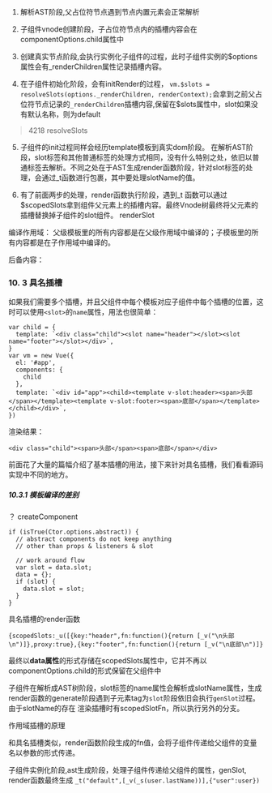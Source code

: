 
1. 解析AST阶段,父占位符节点遇到节点内置元素会正常解析

2. 子组件vnode创建阶段，子占位符节点内的插槽内容会在componentOptions.child属性中

3. 创建真实节点阶段,会执行实例化子组件的过程，此时子组件实例的$options属性会有_renderChildren属性记录插槽内容。



4. 在子组件初始化阶段，会有initRender的过程，
```vm.$slots = resolveSlots(options._renderChildren, renderContext);```会拿到之前父占位符节点记录的```_renderChildren```插槽内容,保留在$slots属性中，slot如果没有默认名称，则为default
> 4218 resolveSlots


5. 子组件的init过程同样会经历template模板到真实dom阶段。
在解析AST阶段，slot标签和其他普通标签的处理方式相同，没有什么特别之处，依旧以普通标签去解析。不同之处在于AST生成render函数阶段，针对slot标签的处理，会通过_t函数进行包裹，其中要处理slotName的值。


6. 有了前面两步的处理，render函数执行阶段，遇到_t 函数可以通过$scopedSlots拿到组件父元素上的插槽内容。最终Vnode树最终将父元素的插槽替换掉子组件的slot组件。 renderSlot

编译作用域：
父级模板里的所有内容都是在父级作用域中编译的；子模板里的所有内容都是在子作用域中编译的。


后备内容：


### 10. 3 具名插槽
如果我们需要多个插槽，并且父组件中每个模板对应子组件中每个插槽的位置，这时可以使用```<slot>```的```name```属性，用法也很简单：
```
var child = {
  template: `<div class="child"><slot name="header"></slot><slot name="footer"></slot></div>`,
}
var vm = new Vue({
  el: '#app',
  components: {
    child
  },
  template: `<div id="app"><child><template v-slot:header><span>头部</span></template><template v-slot:footer><span>底部</span></template></child></div>`,
})
```
渲染结果：
```
<div class="child"><span>头部</span><span>底部</span></div>
```
前面花了大量的篇幅介绍了基本插槽的用法，接下来针对具名插槽，我们看看源码实现中不同的地方。

##### 10.3.1 模板编译的差别

？ createComponent
```
if (isTrue(Ctor.options.abstract)) {
  // abstract components do not keep anything
  // other than props & listeners & slot

  // work around flow
  var slot = data.slot;
  data = {};
  if (slot) {
    data.slot = slot;
  }
}
```

具名插槽的render函数
```
{scopedSlots:_u([{key:"header",fn:function(){return [_v("\n头部\n")]},proxy:true},{key:"footer",fn:function(){return [_v("\n底部\n")]}
```
最终以**data属性**的形式存储在scopedSlots属性中，它并不再以componentOptions.child的形式保留在父组件中





子组件在解析成AST树阶段，slot标签的name属性会解析成slotName属性，生成render函数的generate阶段遇到子元素tag为```slot```阶段依旧会执行```genSlot```过程。由于slotName的存在
渲染插槽时有scopedSlotFn，所以执行另外的分支。



作用域插槽的原理

和具名插槽类似，render函数阶段生成的fn值，会将子组件传递给父组件的变量名以参数的形式传递。

子组件实例化阶段,ast生成阶段，处理子组件传递给父组件的属性，genSlot, render函数最终生成
```_t("default",[_v(_s(user.lastName))],{"user":user})```

